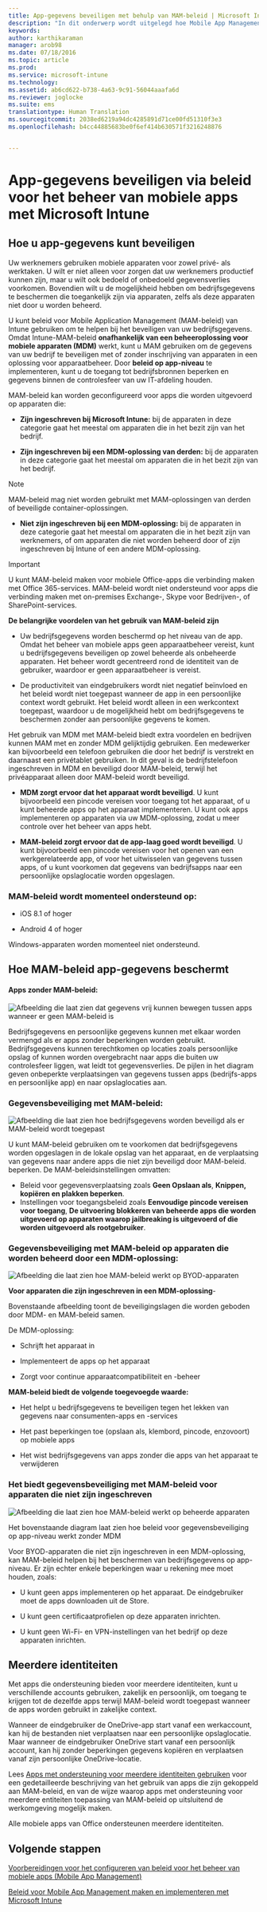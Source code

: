 ```yaml
---
title: App-gegevens beveiligen met behulp van MAM-beleid | Microsoft Intune
description: "In dit onderwerp wordt uitgelegd hoe Mobile App Management-beleid kan helpen bij het beveiligen van uw bedrijfsgegevens, het voorkomen van gegevensverlies, en het gescheiden houden van privégegevens en werkgegevens."
keywords: 
author: karthikaraman
manager: arob98
ms.date: 07/18/2016
ms.topic: article
ms.prod: 
ms.service: microsoft-intune
ms.technology: 
ms.assetid: ab6cd622-b738-4a63-9c91-56044aaafa6d
ms.reviewer: joglocke
ms.suite: ems
translationtype: Human Translation
ms.sourcegitcommit: 2038ed6219a94dc4285891d71ce00fd51310f3e3
ms.openlocfilehash: b4cc44885683be0f6ef414b630571f3216248876


---
```


# App-gegevens beveiligen via beleid voor het beheer van mobiele apps met Microsoft Intune

## Hoe u app-gegevens kunt beveiligen
Uw werknemers gebruiken mobiele apparaten voor zowel privé- als werktaken.  U wilt er niet alleen voor zorgen dat uw werknemers productief kunnen zijn, maar u wilt ook bedoeld of onbedoeld gegevensverlies voorkomen.  Bovendien wilt u de mogelijkheid hebben om bedrijfsgegevens te beschermen die toegankelijk zijn via apparaten, zelfs als deze apparaten niet door u worden beheerd.

U kunt beleid voor Mobile Application Management (MAM-beleid) van Intune gebruiken om te helpen bij het beveiligen van uw bedrijfsgegevens. Omdat Intune-MAM-beleid **onafhankelijk van een beheeroplossing voor mobiele apparaten (MDM)** werkt, kunt u MAM gebruiken om de gegevens van uw bedrijf te beveiligen met of zonder inschrijving van apparaten in een oplossing voor apparaatbeheer. Door **beleid op app-niveau** te implementeren, kunt u de toegang tot bedrijfsbronnen beperken en gegevens binnen de controlesfeer van uw IT-afdeling houden.

MAM-beleid kan worden geconfigureerd voor apps die worden uitgevoerd op apparaten die:

- **Zijn ingeschreven bij Microsoft Intune:** bij de apparaten in deze categorie gaat het meestal om apparaten die in het bezit zijn van het bedrijf.

-   **Zijn ingeschreven bij een MDM-oplossing van derden:** bij de apparaten in deze categorie gaat het meestal om apparaten die in het bezit zijn van het bedrijf.

  > [!NOTE]
  > MAM-beleid mag niet worden gebruikt met MAM-oplossingen van derden of beveiligde container-oplossingen.

-   **Niet zijn ingeschreven bij een MDM-oplossing:** bij de apparaten in deze categorie gaat het meestal om apparaten die in het bezit zijn van werknemers, of om apparaten die niet worden beheerd door of zijn ingeschreven bij Intune of een andere MDM-oplossing.

> [!IMPORTANT]
> U kunt MAM-beleid maken voor mobiele Office-apps die verbinding maken met Office 365-services. MAM-beleid wordt niet ondersteund voor apps die verbinding maken met on-premises Exchange-, Skype voor Bedrijven-, of SharePoint-services.

**De belangrijke voordelen van het gebruik van MAM-beleid zijn**

-   Uw bedrijfsgegevens worden beschermd op het niveau van de app.  Omdat het beheer van mobiele apps geen apparaatbeheer vereist, kunt u bedrijfsgegevens beveiligen op zowel beheerde als onbeheerde apparaten. Het beheer wordt gecentreerd rond de identiteit van de gebruiker, waardoor er geen apparaatbeheer is vereist.

-   De productiviteit van eindgebruikers wordt niet negatief beïnvloed en het beleid wordt niet toegepast wanneer de app in een persoonlijke context wordt gebruikt.  Het beleid wordt alleen in een werkcontext toegepast, waardoor u de mogelijkheid hebt om bedrijfsgegevens te beschermen zonder aan persoonlijke gegevens te komen.

Het gebruik van MDM met MAM-beleid biedt extra voordelen en bedrijven kunnen MAM met en zonder MDM gelijktijdig gebruiken. Een medewerker kan bijvoorbeeld een telefoon gebruiken die door het bedrijf is verstrekt en daarnaast een privétablet gebruiken.  In dit geval is de bedrijfstelefoon ingeschreven in MDM en beveiligd door MAM-beleid, terwijl het privéapparaat alleen door MAM-beleid wordt beveiligd.

- **MDM zorgt ervoor dat het apparaat wordt beveiligd**.  U kunt bijvoorbeeld een pincode vereisen voor toegang tot het apparaat, of u kunt beheerde apps op het apparaat implementeren. U kunt ook apps implementeren op apparaten via uw MDM-oplossing, zodat u meer controle over het beheer van apps hebt.

- **MAM-beleid zorgt ervoor dat de app-laag goed wordt beveiligd**. U kunt bijvoorbeeld een pincode vereisen voor het openen van een werkgerelateerde app, of voor het uitwisselen van gegevens tussen apps, of u kunt voorkomen dat gegevens van bedrijfsapps naar een persoonlijke opslaglocatie worden opgeslagen.


### MAM-beleid wordt momenteel ondersteund op:
-   iOS 8.1 of hoger

-   Android 4 of hoger

Windows-apparaten worden momenteel niet ondersteund.
##  Hoe MAM-beleid app-gegevens beschermt

####  Apps zonder MAM-beleid:

![Afbeelding die laat zien dat gegevens vrij kunnen bewegen tussen apps wanneer er geen MAM-beleid is](../media/Apps_without_MAM_policies.png)

Bedrijfsgegevens en persoonlijke gegevens kunnen met elkaar worden vermengd als er apps zonder beperkingen worden gebruikt.  Bedrijfsgegevens kunnen terechtkomen op locaties zoals persoonlijke opslag of kunnen worden overgebracht naar apps die buiten uw controlesfeer liggen, wat leidt tot gegevensverlies. De pijlen in het diagram geven onbeperkte verplaatsingen van gegevens tussen apps (bedrijfs-apps en persoonlijke app) en naar opslaglocaties aan.

### Gegevensbeveiliging met MAM-beleid:

![Afbeelding die laat zien hoe bedrijfsgegevens worden beveiligd als er MAM-beleid wordt toegepast ](../media/Apps_with_mobile_app_policies.png)

U kunt MAM-beleid gebruiken om te voorkomen dat bedrijfsgegevens worden opgeslagen in de lokale opslag van het apparaat, en de verplaatsing van gegevens naar andere apps die niet zijn beveiligd door MAM-beleid. beperken. De MAM-beleidsinstellingen omvatten:
- Beleid voor gegevensverplaatsing zoals **Geen Opslaan als**, **Knippen, kopiëren en plakken beperken**.
- Instellingen voor toegangsbeleid zoals **Eenvoudige pincode vereisen voor toegang**, **De uitvoering blokkeren van beheerde apps die worden uitgevoerd op apparaten waarop jailbreaking is uitgevoerd of die worden uitgevoerd als rootgebruiker**.

### Gegevensbeveiliging met MAM-beleid op apparaten die worden beheerd door een MDM-oplossing:

![Afbeelding die laat zien hoe MAM-beleid werkt op BYOD-apparaten](../media/MAM_BYOD_November.png)

**Voor apparaten die zijn ingeschreven in een MDM-oplossing**-

Bovenstaande afbeelding toont de beveiligingslagen die worden geboden door MDM- en MAM-beleid samen.

De MDM-oplossing:

-   Schrijft het apparaat in

-   Implementeert de apps op het apparaat

-   Zorgt voor continue apparaatcompatibiliteit en -beheer

**MAM-beleid biedt de volgende toegevoegde waarde:**

-   Het helpt u bedrijfsgegevens te beveiligen tegen het lekken van gegevens naar consumenten-apps en -services

-   Het past beperkingen toe (opslaan als, klembord, pincode, enzovoort) op mobiele apps

-   Het wist bedrijfsgegevens van apps zonder die apps van het apparaat te verwijderen


### Het biedt gegevensbeveiliging met MAM-beleid voor apparaten die niet zijn ingeschreven

![Afbeelding die laat zien hoe MAM-beleid werkt op beheerde apparaten](../media/MAM_ManagedDevices_November.png)

Het bovenstaande diagram laat zien hoe beleid voor gegevensbeveiliging op app-niveau werkt zonder MDM

Voor BYOD-apparaten die niet zijn ingeschreven in een MDM-oplossing, kan MAM-beleid helpen bij het beschermen van bedrijfsgegevens op app-niveau.
Er zijn echter enkele beperkingen waar u rekening mee moet houden, zoals:

-   U kunt geen apps implementeren op het apparaat.  De eindgebruiker moet de apps downloaden uit de Store.

-   U kunt geen certificaatprofielen op deze apparaten inrichten.

-   U kunt geen Wi-Fi- en VPN-instellingen van het bedrijf op deze apparaten inrichten.


## Meerdere identiteiten

Met apps die ondersteuning bieden voor meerdere identiteiten, kunt u verschillende accounts gebruiken, zakelijk en persoonlijk, om toegang te krijgen tot de dezelfde apps terwijl MAM-beleid wordt toegepast wanneer de apps worden gebruikt in zakelijke context.  

Wanneer de eindgebruiker de OneDrive-app start vanaf een werkaccount, kan hij de bestanden niet verplaatsen naar een persoonlijke opslaglocatie. Maar wanneer de eindgebruiker OneDrive start vanaf een persoonlijk account, kan hij zonder beperkingen gegevens kopiëren en verplaatsen vanaf zijn persoonlijke OneDrive-locatie.  

Lees [Apps met ondersteuning voor meerdere identiteiten gebruiken](end-user-experience-for-mam-enabled-apps-with-microsoft-intune.md#using-apps-with-multi-identity-support) voor een gedetailleerde beschrijving van het gebruik van apps die zijn gekoppeld aan MAM-beleid, en van de wijze waarop apps met ondersteuning voor meerdere entiteiten toepassing van MAM-beleid op uitsluitend de werkomgeving mogelijk maken.

Alle mobiele apps van Office ondersteunen meerdere identiteiten.

##  Volgende stappen
[Voorbereidingen voor het configureren van beleid voor het beheer van mobiele apps (Mobile App Management)](get-ready-to-configure-mobile-app-management-policies-with-microsoft-intune.md)

[Beleid voor Mobile App Management maken en implementeren met Microsoft Intune](create-and-deploy-mobile-app-management-policies-with-microsoft-intune.md)



<!--HONumber=Jul16_HO4-->


